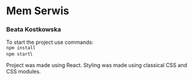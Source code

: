 # Mem Serwis
### Beata Kostkowska

To start the project use commands:\
`npm install`\
`npm start`\

Project was made using React.
Styling was made using classical CSS and CSS modules.
